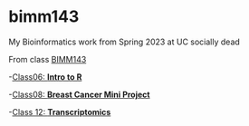# bimm143
My Bioinformatics work from Spring 2023 at UC socially dead

From class [BIMM143](https://youtu.be/o-YBDTqX_ZU)

-[Class06: **Intro to R**](https://github.com/OelNgati/bimm143/blob/784ef1302c6b22b01dcc68bac25d4b1c1d19db54/CopyOfClass6/class6.qmd)

-[Class08: **Breast Cancer Mini Project**](https://github.com/OelNgati/bimm143/blob/5d995586247d4d840321152e71204b6db14f59b6/CopyOfClass6/CopyOfclass%208%20mini%20project/Class%208%20mini%20project.qmd)

-[Class 12: **Transcriptomics**](https://github.com/OelNgati/bimm143/blob/5d995586247d4d840321152e71204b6db14f59b6/CopyOfClass%2012%20Transcriptomics%20and%20the%20analysis%20of%20RNA-Seq%20data/class12%20transcriptomics%20RNAseq.qmd)
